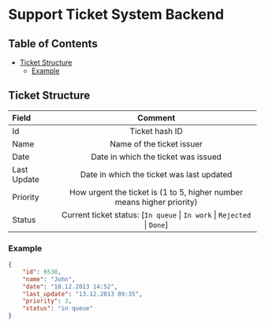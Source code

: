 # Support Ticket System Backend <!-- omit in toc -->

## Table of Contents <!-- omit in toc -->

- [Ticket Structure](#ticket-structure)
  - [Example](#example)

## Ticket Structure

| Field       | Comment                                                                  |
| :----       | :-----:                                                                  |
| Id          | Ticket hash ID                                                           |
| Name        | Name of the ticket issuer                                                |
| Date        | Date in which the ticket was issued                                      |
| Last Update | Date in which the ticket was last updated                                |
| Priority    | How urgent the ticket is (1 to 5, higher number means higher priority)   |
| Status      | Current ticket status: [`In queue` \| `In work` \| `Rejected` \| `Done`] |

### Example

```json
{
    "id": 6538,
    "name": "John",
    "date": "10.12.2013 14:52",
    "last_update": "13.12.2013 09:35",
    "priority": 3,
    "status": "in queue"
}
```
